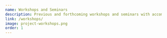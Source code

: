 ```yaml
---
name: Workshops and Seminars
description: Previous and forthcoming workshops and seminars with accompanying resources
link: /workshops/
image: project-workshops.png
order: 1
---
```

